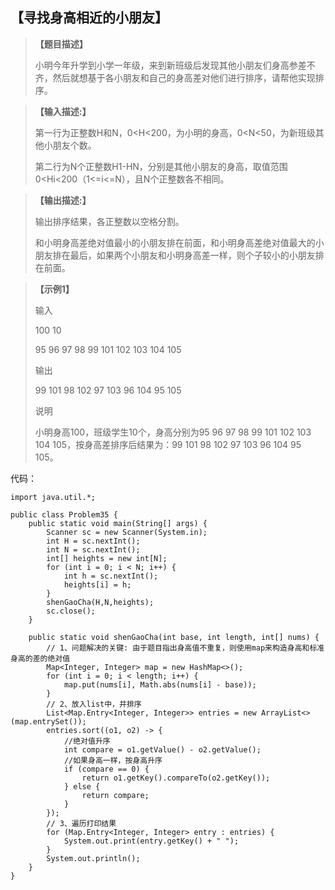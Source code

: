 ## 【寻找身高相近的小朋友】

> **【题目描述】**
> 
> 小明今年升学到小学一年级，来到新班级后发现其他小朋友们身高参差不齐，然后就想基于各小朋友和自己的身高差对他们进行排序，请帮他实现排序。

> **【输入描述:】**
> 
> 第一行为正整数H和N，0<H<200，为小明的身高，0<N<50，为新班级其他小朋友个数。
> 
> 第二行为N个正整数H1-HN，分别是其他小朋友的身高，取值范围0<Hi<200（1<=i<=N），且N个正整数各不相同。

> **【输出描述:】**
> 
> 输出排序结果，各正整数以空格分割。
> 
> 和小明身高差绝对值最小的小朋友排在前面，和小明身高差绝对值最大的小朋友排在最后，如果两个小朋友和小明身高差一样，则个子较小的小朋友排在前面。

> **【示例1】**
> 
> 输入
> 
> 100 10
> 
> 95 96 97 98 99 101 102 103 104 105
>
> 输出
> 
> 99 101 98 102 97 103 96 104 95 105
>
> 说明
> 
> 小明身高100，班级学生10个，身高分别为95 96 97 98 99 101 102 103 104 105，按身高差排序后结果为：99 101 98 102 97 103 96 104 95 105。

代码：
```
import java.util.*;

public class Problem35 {
    public static void main(String[] args) {
        Scanner sc = new Scanner(System.in);
        int H = sc.nextInt();
        int N = sc.nextInt();
        int[] heights = new int[N];
        for (int i = 0; i < N; i++) {
            int h = sc.nextInt();
            heights[i] = h;
        }
        shenGaoCha(H,N,heights);
        sc.close();
    }

    public static void shenGaoCha(int base, int length, int[] nums) {
        // 1、问题解决的关键: 由于题目指出身高值不重复，则使用map来构造身高和标准身高的差的绝对值
        Map<Integer, Integer> map = new HashMap<>();
        for (int i = 0; i < length; i++) {
            map.put(nums[i], Math.abs(nums[i] - base));
        }
        // 2、放入list中，并排序
        List<Map.Entry<Integer, Integer>> entries = new ArrayList<>(map.entrySet());
        entries.sort((o1, o2) -> {
            //绝对值升序
            int compare = o1.getValue() - o2.getValue();
            //如果身高一样，按身高升序
            if (compare == 0) {
                return o1.getKey().compareTo(o2.getKey());
            } else {
                return compare;
            }
        });
        // 3、遍历打印结果
        for (Map.Entry<Integer, Integer> entry : entries) {
            System.out.print(entry.getKey() + " ");
        }
        System.out.println();
    }
}
```